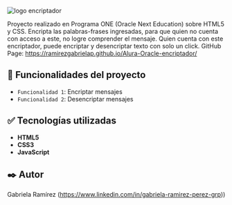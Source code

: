 ![logo encriptador](https://user-images.githubusercontent.com/100728813/227214116-f096ada7-2981-4974-a909-2c401fb0888b.PNG)


Proyecto realizado en Programa ONE (Oracle Next Education) sobre HTML5 y CSS.
Encripta las palabras-frases ingresadas, para que quien no cuenta con acceso a este, no logre comprender el mensaje. 
Quien cuenta con este encriptador, puede encriptar y desencriptar texto con solo un click.
GitHub Page: https://ramirezgabrielap.github.io/Alura-Oracle-encriptador/

## :hammer: Funcionalidades del proyecto

- `Funcionalidad 1`: Encriptar mensajes 
- `Funcionalidad 2`: Desencriptar mensajes

## :white_check_mark: Tecnologías utilizadas

* **HTML5** 
* **CSS3** 
* **JavaScript**

## ✒️ Autor
Gabriela Ramírez
(https://www.linkedin.com/in/gabriela-ramirez-perez-grp))

